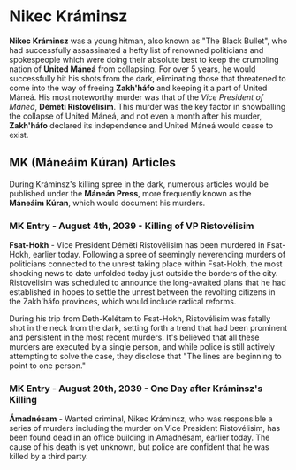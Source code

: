# Nikec Kráminsz
**Nikec Kráminsz** was a young hitman, also known as "The Black Bullet", who had successfully assassinated a hefty list of renowned politicians and spokespeople which were doing their absolute best to keep the crumbling nation of **United Máneá** from collapsing. For over 5 years, he would successfully hit his shots from the dark, eliminating those that threatened to come into the way of freeing **Zakh'háfo** and keeping it a part of United Máneá. His most noteworthy murder was that of the *Vice President of Máneá*, **Démëti Ristovélisim**. This murder was the key factor in snowballing the collapse of United Máneá, and not even a month after his murder, **Zakh'háfo** declared its independence and United Máneá would cease to exist. 

## MK (Máneáim Kúran) Articles
During Kráminsz's killing spree in the dark, numerous articles would be published under the **Máneán Press**, more frequently known as the **Máneáim Kúran**, which would document his murders.

### MK Entry - August 4th, 2039 - Killing of VP Ristovélisim
**Fsat-Hokh** - Vice President Démëti Ristovélisim has been murdered in Fsat-Hokh, earlier today. Following a spree of seemingly neverending murders of politicians connected to the unrest taking place within Fsat-Hokh, the most shocking news to date unfolded today just outside the borders of the city. Ristovélisim was scheduled to announce the long-awaited plans that he had established in hopes to settle the unrest between the revolting citizens in the Zakh'háfo provinces, which would include radical reforms. 

During his trip from Deth-Kelétam to Fsat-Hokh, Ristovélisim was fatally shot in the neck from the dark, setting forth a trend that had been prominent and persistent in the most recent murders. It's believed that all these murders are executed by a single person, and while police is still actively attempting to solve the case, they disclose that "The lines are beginning to point to one person." 

### MK Entry - August 20th, 2039 - One Day after Kráminsz's Killing
**Ámadnésam** - Wanted criminal, Nikec Kráminsz, who was responsible a series of murders including the murder on Vice President Ristovélisim, has been found dead in an office building in Amadnésam, earlier today. The cause of his death is yet unknown, but police are confident that he was killed by a third party. 